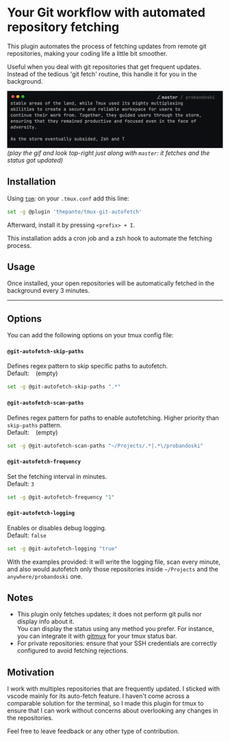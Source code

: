 # Your Git workflow with automated repository fetching

This plugin automates the process of fetching updates from remote git repositories, making your coding life a little bit smoother.

Useful when you deal with git repositories that get frequent updates. Instead of the tedious 'git fetch' routine, this handle it
for you in the background.

![demo](demo.gif)
_(play the gif and look top-right just along with `master`: it fetches and the status got updated)_

## Installation

Using [`tpm`](https://github.com/tmux-plugins/tpm/): on your `.tmux.conf` add this line:
```sh
set -g @plugin 'thepante/tmux-git-autofetch'
```
Afterward, install it by pressing `<prefix> + I`.

This installation adds a cron job and a zsh hook to automate the fetching process.

## Usage

Once installed, your open repositories will be automatically fetched in the background every 3 minutes.

---

## Options

You can add the following options on your tmux config file:

#### `@git-autofetch-skip-paths`

Defines regex pattern to skip specific paths to autofetch.<br>
Default: ` ` (empty)<br>
```bash
set -g @git-autofetch-skip-paths ".*"
```
#### `@git-autofetch-scan-paths`

Defines regex pattern for paths to enable autofetching. Higher priority than `skip-paths` pattern.<br>
Default: ` ` (empty)<br>
```bash
set -g @git-autofetch-scan-paths "~/Projects/.*|.*\/probandoski"
```

#### `@git-autofetch-frequency`

Set the fetching interval in minutes.<br>
Default: `3`<br>
```bash
set -g @git-autofetch-frequency "1"
```

#### `@git-autofetch-logging`

Enables or disables debug logging.<br>
Default: `false`<br>
```bash
set -g @git-autofetch-logging "true"
```

With the examples provided: it will write the logging file, scan every minute, and also would autofetch only those repositories
inside `~/Projects` and the `anywhere/probandoski` one.

## Notes
- This plugin only fetches updates; it does not perform git pulls nor display info about it.<br>You can display the status using
  any method you prefer. For instance, you can integrate it with [gitmux](https://github.com/arl/gitmux) for your tmux status bar.
- For private repositories: ensure that your SSH credentials are correctly configured to avoid fetching rejections.

## Motivation
I work with multiples repositories that are frequently updated. I sticked with vscode mainly for its auto-fetch feature.
I haven't come across a comparable solution for the terminal, so I made this plugin for tmux to ensure that I can work without
concerns about overlooking any changes in the repositories.

Feel free to leave feedback or any other type of contribution.

